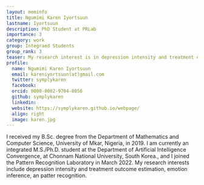 ```yaml
---
layout: meminfo
title: Ngumimi Karen Iyortsuun
lastname: Iyortsuun
description: PhD Student at PRLab
importance: 3
category: work
group: Integraed Students
group_rank: 3
teaser: My research interest is in depression intensity and treatment outcome estimation, emotion inference, and pattern recognition...
profile:
  name: Ngumimi Karen Iyortsuun
  email: kareniyortsuun(at)gmail.com
  twitter: symplykaren
  facebook:
  orcid: 0000-0002-9704-8056
  github: symplykaren
  linkedin:
  website: https://symplykaren.github.io/webpage/
  align: right
  image: karen.jpg
---
```



I received my B.Sc. degree from the Department of Mathematics and Computer Science, University of Mkar, Nigeria, in 2019. I am currently an integrated M.S./Ph.D. student at the Department of Artificial Intelligence Convergence, at Chonnam National University, South Korea., and I joined the Pattern Recognition Laboratory in March 2022. My research interests include depression intensity and treatment outcome estimation, emotion inference, an patter recognition.


<!--stackedit_data:
eyJoaXN0b3J5IjpbNTEyMTA3MDYsMjE0NjA3MDk4LC0xOTg0Mz
c1ODc4XX0=
-->
